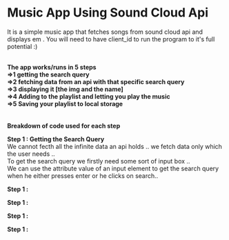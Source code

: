 # Music App Using Sound Cloud Api 

It is a simple music app that fetches songs from sound cloud api and displays em . You will need to have client_id to run the program to it's full potential :)<br><br>

**The app works/runs in 5 steps <br>
=>1 getting the search query<br>
=>2 fetching data from an api with that specific search query<br>
=>3 displaying it [the img and the name]<br>
=>4 Adding to the playlist and letting you play the music <br>
=>5 Saving your playlist to local storage**<br>
<br><br>
**Breakdown of code used for each step**<br>

**Step 1 : Getting the Search Query**<br>
   We cannot fecth all the infinite data an api holds .. we fetch data only which the user needs ..<br>
   To get the search query we firstly need some sort of input box ..<br>
   We can use the attribute value of an input element to get the search query when he either presses enter or he clicks on search..<br>
   
**Step 1 :**

**Step 1 :**

**Step 1 :**

**Step 1 :**
